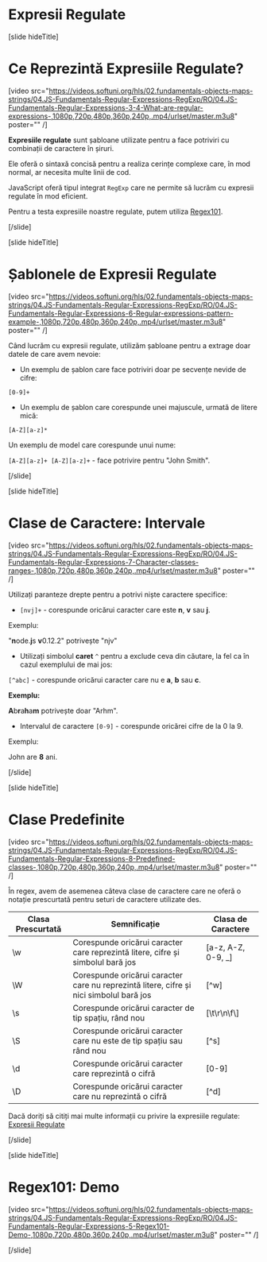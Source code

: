 # Expresii Regulate

[slide hideTitle]
# Ce Reprezintă Expresiile Regulate?

[video src="https://videos.softuni.org/hls/02.fundamentals-objects-maps-strings/04.JS-Fundamentals-Regular-Expressions-RegExp/RO/04.JS-Fundamentals-Regular-Expressions-3-4-What-are-regular-expressions-,1080p,720p,480p,360p,240p,.mp4/urlset/master.m3u8" poster="" /]

**Expresiile regulate** sunt șabloane utilizate pentru a face potriviri cu combinații de caractere în șiruri.

Ele oferă o sintaxă concisă pentru a realiza cerințe complexe care, în mod normal, ar necesita multe linii de cod.

JavaScript oferă tipul integrat `RegExp` care ne permite să lucrăm cu expresii regulate în mod eficient.

Pentru a testa expresiile noastre regulate, putem utiliza [Regex101](www.regex101.com).

[/slide]

[slide hideTitle]
# Șablonele de Expresii Regulate

[video src="https://videos.softuni.org/hls/02.fundamentals-objects-maps-strings/04.JS-Fundamentals-Regular-Expressions-RegExp/RO/04.JS-Fundamentals-Regular-Expressions-6-Regular-expressions-pattern-example-,1080p,720p,480p,360p,240p,.mp4/urlset/master.m3u8" poster="" /]

Când lucrăm cu expresii regulate, utilizăm șabloane pentru a extrage doar datele de care avem nevoie:

- Un exemplu de șablon care face potriviri doar pe secvențe nevide de cifre:

`[0-9]+`

- Un exemplu de șablon care corespunde unei majuscule, urmată de litere mică:

`[A-Z][a-z]*`

Un exemplu de model care corespunde unui nume:

`[A-Z][a-z]+ [A-Z][a-z]+` - face potrivire pentru "John Smith".

[/slide]

[slide hideTitle]
# Clase de Caractere: Intervale

[video src="https://videos.softuni.org/hls/02.fundamentals-objects-maps-strings/04.JS-Fundamentals-Regular-Expressions-RegExp/RO/04.JS-Fundamentals-Regular-Expressions-7-Character-classes-ranges-,1080p,720p,480p,360p,240p,.mp4/urlset/master.m3u8" poster="" /]

Utilizați paranteze drepte pentru a potrivi niște caractere specifice:

- `[nvj]+` - corespunde oricărui caracter care este **n**, **v** sau **j**.

Exemplu:

"**n**ode.**j**s **v**0.12.2" potrivește "njv"

- Utilizați simbolul **caret** `^` pentru a exclude ceva din căutare, la fel ca în cazul exemplului de mai jos:

`[^abc]` - corespunde oricărui caracter care nu e **a**, **b** sau **c**.

**Exemplu:**

**A**b**r**a**h**a**m** potrivește doar "Arhm".

- Intervalul de caractere `[0-9]` - corespunde oricărei cifre de la 0 la 9.

Exemplu:

John are **8** ani.

[/slide]

[slide hideTitle]
# Clase Predefinite

[video src="https://videos.softuni.org/hls/02.fundamentals-objects-maps-strings/04.JS-Fundamentals-Regular-Expressions-RegExp/RO/04.JS-Fundamentals-Regular-Expressions-8-Predefined-classes-,1080p,720p,480p,360p,240p,.mp4/urlset/master.m3u8" poster="" /]

În regex, avem de asemenea câteva clase de caractere care ne oferă o notație prescurtată pentru seturi de caractere utilizate des.

| **Clasa Prescurtată** | **Semnificație** | **Clasa de Caractere** |
| --- | --- | --- |
| \w | Corespunde oricărui caracter care reprezintă litere, cifre și simbolul bară jos | \[a\-z\, A\-Z\, 0\-9\, \_\] |
| \W | Corespunde oricărui caracter care nu reprezintă litere, cifre și nici simbolul bară jos | \[\^w\] |
| \s | Corespunde oricărui caracter de tip spațiu, rând nou | \[\\t\\r\\n\\f\\] |
| \S | Corespunde oricărui caracter care nu este de tip spațiu sau rând nou | \[\^s\] |
| \d | Corespunde oricărui caracter care reprezintă o cifră | \[0\-9\] |
| \D | Corespunde oricărui caracter care nu reprezintă o cifră | \[\^d\] |

Dacă doriți să citiți mai multe informații cu privire la expresiile regulate: [Expresii Regulate](https://www.regular-expressions.info/)

[/slide]

[slide hideTitle]
# Regex101: Demo

[video src="https://videos.softuni.org/hls/02.fundamentals-objects-maps-strings/04.JS-Fundamentals-Regular-Expressions-RegExp/RO/04.JS-Fundamentals-Regular-Expressions-5-Regex101-Demo-,1080p,720p,480p,360p,240p,.mp4/urlset/master.m3u8" poster="" /]

[/slide]
